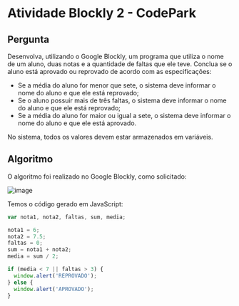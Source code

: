# Atividade Blockly 2 - CodePark

## Pergunta
Desenvolva, utilizando o Google Blockly, um programa que utiliza o nome de um aluno, duas notas e a quantidade de faltas que ele teve. Conclua se o aluno está aprovado ou reprovado de acordo com as especificações:
 
- Se a média do aluno for menor que sete, o sistema deve informar o nome do aluno e que ele está reprovado;
- Se o aluno possuir mais de três faltas, o sistema deve informar o nome do aluno e que ele está reprovado;
- Se a média do aluno for maior ou igual a sete, o sistema deve informar o nome do aluno e que ele está aprovado.

No sistema, todos os valores devem estar armazenados em variáveis.

## Algoritmo
O algoritmo foi realizado no Google Blockly, como solicitado:

![image](https://github.com/pedro-varela1/CursoFAP-SoftexPernambuco/assets/93870597/d7741143-9ff9-4778-b50b-aa965dbf2671)


Temos o código gerado em JavaScript:
```js
var nota1, nota2, faltas, sum, media;

nota1 = 6;
nota2 = 7.5;
faltas = 0;
sum = nota1 + nota2;
media = sum / 2;

if (media < 7 || faltas > 3) {
  window.alert('REPROVADO');
} else {
  window.alert('APROVADO');
}
```
